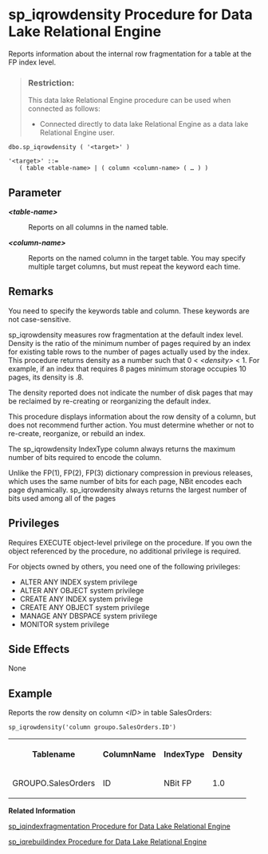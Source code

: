 <!-- loioa5b5cb9b84f2101585b8e3b5e25893af -->

# sp\_iqrowdensity Procedure for Data Lake Relational Engine

Reports information about the internal row fragmentation for a table at the FP index level.



> ### Restriction:  
> This data lake Relational Engine procedure can be used when connected as follows:
> 
> -   Connected directly to data lake Relational Engine as a data lake Relational Engine user.



```
dbo.sp_iqrowdensity ( '<target>' )
```

```
'<target>' ::=
   ( table <table-name> | ( column <column-name> ( … ) )
```



<a name="loioa5b5cb9b84f2101585b8e3b5e25893af__iq_refbb_1747"/>

## Parameter


<dl>
<dt><b>

*<table-name\>*

</b></dt>
<dd>

Reports on all columns in the named table.



</dd><dt><b>

*<column-name\>*

</b></dt>
<dd>

Reports on the named column in the target table. You may specify multiple target columns, but must repeat the keyword each time.



</dd>
</dl>



<a name="loioa5b5cb9b84f2101585b8e3b5e25893af__iq_refbb_1749"/>

## Remarks

You need to specify the keywords table and column. These keywords are not case-sensitive.

sp\_iqrowdensity measures row fragmentation at the default index level. Density is the ratio of the minimum number of pages required by an index for existing table rows to the number of pages actually used by the index. This procedure returns density as a number such that 0 < *<density\>* < 1. For example, if an index that requires 8 pages minimum storage occupies 10 pages, its density is .8.

The density reported does not indicate the number of disk pages that may be reclaimed by re-creating or reorganizing the default index.

This procedure displays information about the row density of a column, but does not recommend further action. You must determine whether or not to re-create, reorganize, or rebuild an index.

The sp\_iqrowdensity IndexType column always returns the maximum number of bits required to encode the column.

Unlike the FP\(1\), FP\(2\), FP\(3\) dictionary compression in previous releases, which uses the same number of bits for each page, NBit encodes each page dynamically. sp\_iqrowdensity always returns the largest number of bits used among all of the pages



<a name="loioa5b5cb9b84f2101585b8e3b5e25893af__iq_refbb_1746"/>

## Privileges

Requires EXECUTE object-level privilege on the procedure. If you own the object referenced by the procedure, no additional privilege is required. 

For objects owned by others, you need one of the following privileges:

-   ALTER ANY INDEX system privilege
-   ALTER ANY OBJECT system privilege
-   CREATE ANY INDEX system privilege
-   CREATE ANY OBJECT system privilege
-   MANAGE ANY DBSPACE system privilege
-   MONITOR system privilege



## Side Effects

None



<a name="loioa5b5cb9b84f2101585b8e3b5e25893af__iq_refbb_1750"/>

## Example

Reports the row density on column *<ID\>* in table SalesOrders:

```
sp_iqrowdensity('column groupo.SalesOrders.ID')
```


<table>
<tr>
<th valign="top" rowspan="1">

Tablename



</th>
<th valign="top" rowspan="1">

ColumnName



</th>
<th valign="top" rowspan="1">

IndexType



</th>
<th valign="top" rowspan="1">

Density



</th>
</tr>
<tr>
<td valign="top" rowspan="1">

GROUPO.SalesOrders



</td>
<td valign="top" rowspan="1">

ID



</td>
<td valign="top" rowspan="1">

NBit FP



</td>
<td valign="top" rowspan="1">

1.0



</td>
</tr>
</table>

**Related Information**  


[sp\_iqindexfragmentation Procedure for Data Lake Relational Engine](sp-iqindexfragmentation-procedure-for-data-lake-relational-engine-a5ac10a.md "Reports information about the percentage of page space taken up within the B-trees, garrays, and bitmap structures in data lake Relational Engine indexes.")

[sp\_iqrebuildindex Procedure for Data Lake Relational Engine](sp-iqrebuildindex-procedure-for-data-lake-relational-engine-a5b342e.md "Rebuilds column indexes.")

